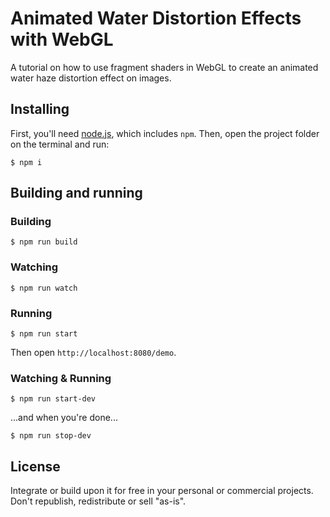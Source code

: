 # Animated Water Distortion Effects with WebGL

A tutorial on how to use fragment shaders in WebGL to create an animated water haze distortion effect on images.

## Installing

First, you'll need [node.js](https://nodejs.org/), which includes `npm`. Then, open the project folder on the terminal and run:

`$ npm i`

## Building and running

### Building

`$ npm run build`

### Watching

`$ npm run watch`

### Running

`$ npm run start`

Then open `http://localhost:8080/demo`.

### Watching & Running

`$ npm run start-dev`

...and when you're done...

`$ npm run stop-dev`

## License

Integrate or build upon it for free in your personal or commercial projects. Don't republish, redistribute or sell "as-is". 





